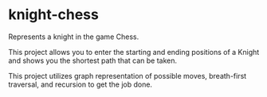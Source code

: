 # knight-chess

Represents a knight in the game Chess. 

This project allows you to enter the starting and ending positions of a Knight 
and shows you the shortest path that can be taken.

This project utilizes graph representation of possible moves, breath-first traversal, and recursion to get the job done.
